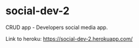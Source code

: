# social-dev-2
CRUD app - Developers social media app.

Link to heroku: https://social-dev-2.herokuapp.com/
